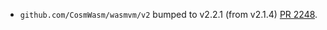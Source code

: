 * `github.com/CosmWasm/wasmvm/v2` bumped to v2.2.1 (from v2.1.4) [PR 2248](https://github.com/provenance-io/provenance/pull/2248).
